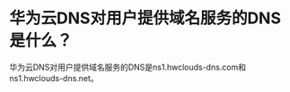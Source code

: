 # 华为云DNS对用户提供域名服务的DNS是什么？<a name="dns_faq_012"></a>

华为云DNS对用户提供域名服务的DNS是ns1.hwclouds-dns.com和ns1.hwclouds-dns.net。

